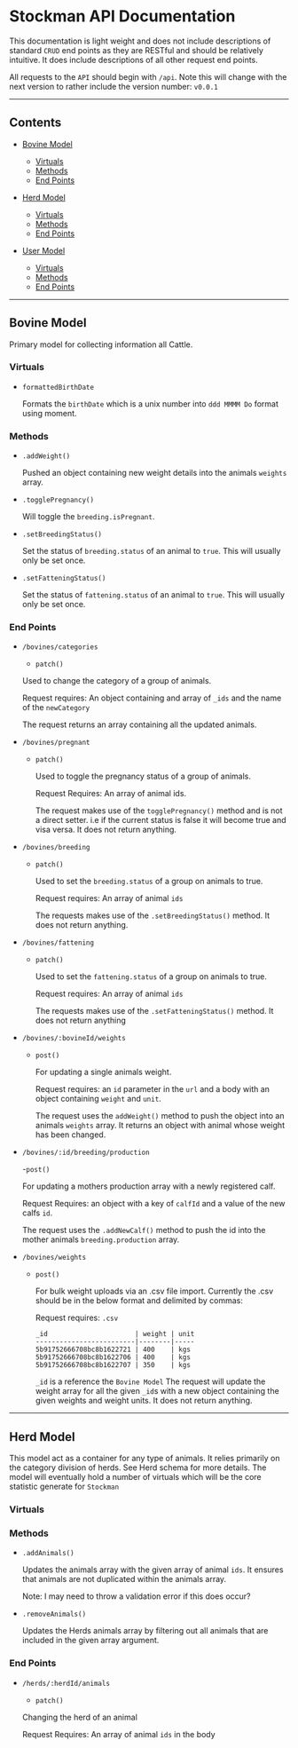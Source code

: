 # Stockman API Documentation

This documentation is light weight and does not include descriptions of standard `CRUD` end points as they are RESTful and should be relatively intuitive. It does include descriptions of all other request end points.

All requests to the `API` should begin with `/api`. Note this will change with the next version to rather include the version number: `v0.0.1`

<hr>

## Contents

* [Bovine Model](#bovine)
  * [Virtuals](#bovine-virtuals)
  * [Methods](#bovine-methods)
  * [End Points](#bovine-endpoints)


* [Herd Model](#herd)
  * [Virtuals](#herd-virtuals)
  * [Methods](#herd-methods)
  * [End Points](#herd-endpoints)


* [User Model](#user)
  * [Virtuals](#user-virtuals)
  * [Methods](#user-methods)
  * [End Points](#user-endpoints)

<hr>

## <a name="#bovine"></a>Bovine Model

Primary model for collecting information all Cattle.

### <a name="bovine-virtuals"></a> Virtuals

- `formattedBirthDate`

    Formats the `birthDate` which is a unix number into `ddd MMMM Do` format using moment.

### <a name="bovine-methods"></a> Methods

- `.addWeight()`

  Pushed an object containing new weight details into the animals `weights` array.

- `.togglePregnancy()`

  Will toggle the `breeding.isPregnant`.

- `.setBreedingStatus()`

  Set the status of `breeding.status` of an animal to `true`. This will usually only be set once.

- `.setFatteningStatus()`

  Set the status of `fattening.status` of an animal to `true`. This will usually only be set once.

### <a name="bovine-endpoints"></a> End Points

- `/bovines/categories`

  - `patch()`

  Used to change the category of a group of animals.

  Request requires: An object containing and array of `_ids` and the name of the `newCategory`

  The request returns an array containing all the updated animals.


- `/bovines/pregnant`

  - `patch()`

    Used to toggle the pregnancy status of a group of animals.

    Request Requires: An array of animal ids.

    The request makes use of the `togglePregnancy()` method and is not a direct setter. i.e if the current status is false it will become true and visa versa. It does not return anything.


- `/bovines/breeding`

  - `patch()`

    Used to set the `breeding.status` of a group on animals to true.

    Request requires: An array of animal `ids`

    The requests makes use of the `.setBreedingStatus()` method. It does not return anything.


- `/bovines/fattening`

  - `patch()`

    Used to set the `fattening.status` of a group on animals to true.

    Request requires: An array of animal `ids`

    The requests makes use of the `.setFatteningStatus()` method. It does not return anything


- `/bovines/:bovineId/weights`

  - `post()`

    For updating a single animals weight.

    Request requires: an `id` parameter in the `url` and a body with an object containing `weight` and `unit`.

    The request uses the `addWeight()` method to push the object into an animals `weights` array. It returns an object with animal whose weight has been changed.

- `/bovines/:id/breeding/production`

  -`post()`

  For updating a mothers production array with a newly registered calf.

  Request Requires: an object with a key of `calfId` and a value of the new calfs `id`.

  The request uses the `.addNewCalf()` method to push the id into the mother animals `breeding.production` array.


- `/bovines/weights`
  - `post()`

    For bulk weight uploads via an .csv file import. Currently the .csv should be in the below format and delimited by commas:

    Request requires: `.csv`

    ```
    _id                      | weight | unit
    -------------------------|--------|-----
    5b91752666708bc8b1622721 | 400    | kgs
    5b91752666708bc8b1622706 | 400    | kgs
    5b91752666708bc8b1622707 | 350    | kgs
    ```

    `_id` is a reference the `Bovine Model`
    The request will update the weight array for all the given `_id`s with a new object containing the given weights and weight units. It does not return anything.

<hr>

## <a name="#herd"></a>Herd Model

This model act as a container for any type of animals. It relies primarily on the category division of herds. See Herd schema for more details. The model will eventually hold a number of virtuals which will be the core statistic generate for `Stockman`

### <a name="herd-virtuals"></a>Virtuals

### <a name="herd-methods"></a>Methods

- `.addAnimals()`

  Updates the animals array with the given array of animal `ids`. It ensures that animals are not duplicated within the animals array.

  Note: I may need to throw a validation error if this does occur?

- `.removeAnimals()`

  Updates the Herds animals array by filtering out all animals that are included in the given array argument.

### <a name="herd-endpoints"></a>End Points

- `/herds/:herdId/animals`

  - `patch()`

  Changing the herd of an animal

  Request Requires: An array of animal `ids` in the body
